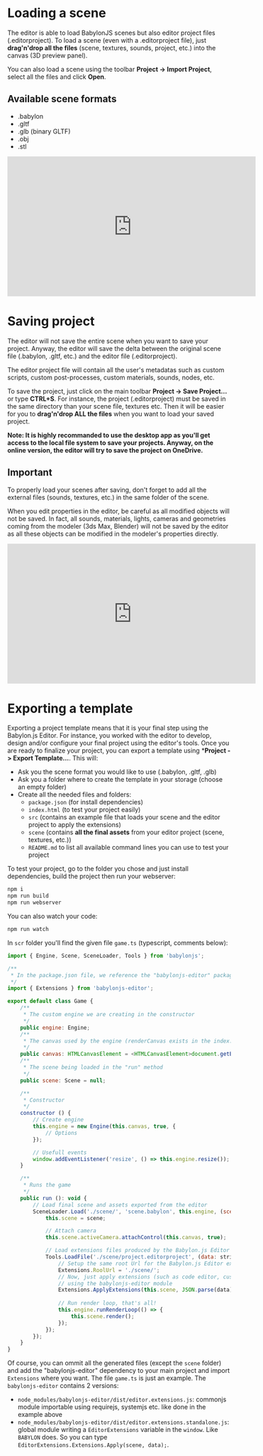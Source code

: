 # Loading a scene

The editor is able to load BabylonJS scenes but also editor project files (.editorproject).
To load a scene (even with a .editorproject file), just **drag'n'drop all the files** (scene, textures, sounds, project, etc.) into the canvas (3D preview panel).

You can also load a scene using the toolbar **Project -> Import Project**, select all the files and click **Open**.

## Available scene formats
* .babylon
* .gltf
* .glb (binary GLTF)
* .obj
* .stl

<iframe width="560" height="315" src="https://www.youtube.com/embed/q3ShDnKXt5o" frameborder="0" allow="autoplay; encrypted-media" allowfullscreen></iframe>

# Saving project

The editor will not save the entire scene when you want to save your project. Anyway, the editor will save the delta between the original scene file (.babylon, .gltf, etc.) and the editor file (.editorproject).

The editor project file will contain all the user's metadatas such as custom scripts, custom post-processes, custom materials, sounds, nodes, etc.

To save the project, just click on the main toolbar **Project -> Save Project...** or type **CTRL+S**.
For instance, the project (.editorproject) must be saved in the same directory than your scene file, textures etc. Then it will be easier for you to **drag'n'drop ALL the files** when you want to load your saved project.

**Note: It is highly recommanded to use the desktop app as you'll get access to the local file system to save your projects. Anyway, on the online version, the editor will try to save the project on OneDrive.**

## Important
To properly load your scenes after saving, don't forget to add all the external files (sounds, textures, etc.) in the same folder of the scene.

When you edit properties in the editor, be careful as all modified objects will not be saved. In fact, all sounds, materials, lights, cameras and geometries coming from the modeler (3ds Max, Blender) will not be saved by the editor as all these objects can be modified in the modeler's properties directly.

<iframe width="560" height="315" src="https://www.youtube.com/embed/dEZ834dv22Y" frameborder="0" allow="autoplay; encrypted-media" allowfullscreen></iframe>

# Exporting a template

Exporting a project template means that it is your final step using the Babylon.js Editor. For instance, you worked with the editor to develop, design and/or configure your final project using the editor's tools.
Once you are ready to finalize your project, you can export a template using ***Project -> Export Template...**.
This will:
* Ask you the scene format you would like to use (.babylon, .gltf, .glb)
* Ask you a folder where to create the template in your storage (choose an empty folder)
* Create all the needed files and folders:
    - `package.json` (for install dependencies)
    - `index.html` (to test your project easily)
    - `src` (contains an example file that loads your scene and the editor project to apply the extensions)
    - `scene` (contains **all the final assets** from your editor project (scene, textures, etc.))
    - `README.md` to list all available command lines you can use to test your project

To test your project, go to the folder you chose and just install dependencies, build the project then run your webserver:
```bash
npm i
npm run build
npm run webserver
```

You can also watch your code:
```bash
npm run watch
```

In `scr` folder you'll find the given file `game.ts` (typescript, comments below):
```javascript
import { Engine, Scene, SceneLoader, Tools } from 'babylonjs';

/**
 * In the package.json file, we reference the "babylonjs-editor" package
 */
import { Extensions } from 'babylonjs-editor';

export default class Game {
    /**
     * The custom engine we are creating in the constructor
     */
    public engine: Engine;
    /**
     * The canvas used by the engine (renderCanvas exists in the index.html file but you can change the id)
     */
    public canvas: HTMLCanvasElement = <HTMLCanvasElement>document.getElementById('renderCanvas');
    /**
     * The scene being loaded in the "run" method
     */
    public scene: Scene = null;

    /**
     * Constructor
     */
    constructor () {
        // Create engine
        this.engine = new Engine(this.canvas, true, {
            // Options
        });

        // Usefull events
        window.addEventListener('resize', () => this.engine.resize());
    }

    /**
     * Runs the game
     */
    public run (): void {
        // Load final scene and assets exported from the editor
        SceneLoader.Load('./scene/', 'scene.babylon', this.engine, (scene: Scene) => {
            this.scene = scene;

            // Attach camera
            this.scene.activeCamera.attachControl(this.canvas, true);

            // Load extensions files produced by the Babylon.js Editor (code editor, graph editor, material creator etc.)
            Tools.LoadFile('./scene/project.editorproject', (data: string) => {
                // Setup the same root Url for the Babylon.js Editor extensions
                Extensions.RoolUrl = './scene/';
                // Now, just apply extensions (such as code editor, custom materials etc.)
                // using the babylonjs-editor module
                Extensions.ApplyExtensions(this.scene, JSON.parse(data));
                
                // Run render loop, that's all!
                this.engine.runRenderLoop(() => {
                    this.scene.render();
                });
            });
        });
    }
}
```

Of course, you can ommit all the generated files (except the `scene` folder) and add the "babylonjs-editor" dependency to your main project and import `Extensions` where you want. The file `game.ts` is just an example.
The `babylonjs-editor` contains 2 versions:
* `node_modules/babylonjs-editor/dist/editor.extensions.js`: commonjs module importable using requirejs, systemjs etc. like done in the example above
* `node_modules/babylonjs-editor/dist/editor.extensions.standalone.js`: global module writing a `EditorExtensions` variable in the `window`. Like `BABYLON` does. So you can type `EditorExtensions.Extensions.Apply(scene, data);`.
